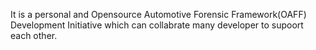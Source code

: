 It is a personal and Opensource Automotive Forensic Framework(OAFF) Development Initiative which can collabrate many developer to supoort each other.
